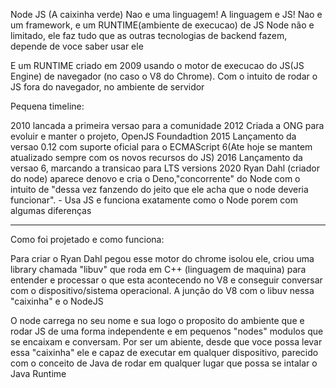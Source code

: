 Node JS (A caixinha verde)
    Nao e uma linguagem! A linguagem e JS!
    Nao e um framework, e um RUNTIME(ambiente de execucao) de JS
    Node não e limitado, ele faz tudo que as outras tecnologias de backend fazem, depende de voce saber usar ele

E um RUNTIME criado em 2009 usando o motor de execucao do JS(JS Engine) de navegador (no caso o V8 do Chrome). 
Com o intuito de rodar o JS fora do navegador, no ambiente de servidor

Pequena timeline:

2010 lancada a primeira versao para a comunidade
2012 Criada a ONG  para evoluir e manter o projeto, OpenJS Foundadtion
2015 Lançamento da versao 0.12 com suporte oficial para o ECMAScript 6(Ate hoje se mantem atualizado sempre com os novos recursos do JS)
2016 Lançamento da versao 6, marcando a transicao para LTS versions
2020 Ryan Dahl (criador do node) aparece denovo e cria o Deno,"concorrente" do Node com o intuito de "dessa vez fanzendo do jeito que ele acha que o node deveria funcionar". 
    - Usa JS e funciona exatamente como o Node porem com algumas diferenças

------------
Como foi projetado e como funciona:

Para criar o Ryan Dahl pegou esse motor do chrome isolou ele, criou uma library chamada "libuv" que roda em C++ (linguagem de maquina) para entender e processar o que esta acontecendo no V8 e conseguir conversar com o dispositivo/sistema operacional. A junção do V8 com o libuv nessa "caixinha" e o NodeJS

O node carrega no seu nome e sua logo o proposito do ambiente que e rodar JS de uma forma independente e em pequenos "nodes" modulos que se encaixam e conversam. Por ser um abiente, desde que voce possa levar essa "caixinha" ele e capaz de executar em qualquer dispositivo, parecido com o conceito de Java de rodar em qualquer lugar que possa se intalar o Java Runtime


